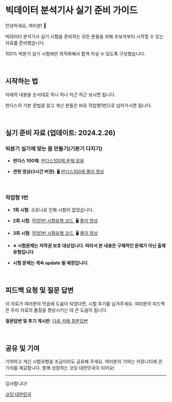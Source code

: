 # 빅데이터 분석기사 실기 준비 가이드

안녕하세요, 여러분! 🌟

빅데이터 분석기사 실기 시험을 준비하는 모든 분들을 위해 초보자부터 시작할 수 있는 자료를 준비했습니다.

100% 빅분기 실기 시험에만 최적화해서 합격 하실 수 있도록 구성했습니다.

&nbsp;

## 시작하는 법

아래의 내용을 순서데로 하나 하나 차근 차근 보시면 됩니다.

판다스의 기본 문법을 알고 게신 분들은 바로 작업형1번으로 넘어가시면 됩니다.


&nbsp;

## 실기 준비 자료 (업데이트: 2024.2.26)

### 빅분기 실기에 맞는 몸 만들기(기본기 다지기)

- **판다스 100제**: [판다스100제 문제 모음](https://www.kaggle.com/code/user245364/1-100)

- **관련 영상(3시간 버젼)**: 🖥️ [판다스100제 풀이 영상](https://www.youtube.com/watch?v=J9XkwoCamuI&t=511s)


&nbsp;

### 작업형 1번

- **1회 시험**: 코로나로 인해 시험이 없었습니다.
 
- **2회 시험**: [작업1번 시험유형 코드](https://www.kaggle.com/code/user245364/bigbungi-2-1-exam?scriptVersionId=163242970), 🖥️ [풀이 영상](https://www.youtube.com/watch?v=LjPFuHKXxN0&t=126s)
 
- **3회 시험**: [작업1번 시험유형 코드](https://www.kaggle.com/code/user245364/bigbungi-3-1-exam), 🖥️ [풀이 영상](https://www.youtube.com/watch?v=p2eNWXmjrdc&t=23s)

- **※ 시험문제는 저작권 보호 대상입니다. 따라서 본 내용은 구체적인 문제가 아닌 출제 유형입니다**

- **시험 문제는 계속 update 될 예정입니다.**

&nbsp;


## 피드백 요청 및 질문 답변

이 자료가 여러분의 학습에 도움이 되었다면, 시험 후기를 남겨주세요. 여러분의 피드백은 우리 자료의 품질을 향상시키는 데 큰 도움이 됩니다.

**질문답변 및 후기 게시판**: [다음 카페 질문답변](https://cafe.daum.net/oracleoracle/Smgg)

&nbsp;

## 공유 및 기여

기억하고 게신 시험유형을 조금이라도 공유해 주세요. 여러분의 기여는 커뮤니티에 큰 가치를 제공합니다. 함께 성장하는 코딩 대한민국이 되어요!

---

감사합니다!

[코딩 대한민국](https://codingkorea.example.com)
